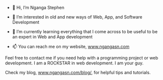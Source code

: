 - 👋 Hi, I’m Nganga Stephen
- 👀 I’m interested in old and new ways of Web, App, and Software Development
- 🌱 I’m currently learning everything that I come across to be useful to be an expert in Web and App development

- 📫 You can reach me on my website, www.ngangasn.com

Feel free to contact me if you need help with a programming project or web development. I am a ROCKSTAR in web development. I am your guy.

Check my blog, www.ngangasn.com/blog/, for helpful tips and tutorials.

<!---
ngangasn/ngangasn is a ✨ special ✨ repository because its `README.md` (this file) appears on your GitHub profile.
You can click the Preview link to take a look at your changes.
--->

